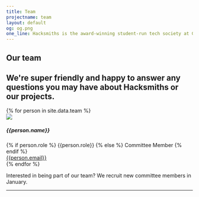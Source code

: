 ```yaml
---
title: Team
projectname: team
layout: default
og: og.png
one_line: Hacksmiths is the award-winning student-run tech society at Goldsmiths, University of London.
---
```



<section class="text-center team">
  <div class="container">
    <h1>Our team</h1>
    <h2>We're super friendly and happy to answer any questions you may have about Hacksmiths or our projects.</h2>
    <div class="row">
      {% for person in site.data.team %}
        <div class="col-sm-3">
          <div class="feature feature-8">
            <img src="/assets/img/team/{{person.photo}}.jpg">
            <h5>{{person.name}}</h5>
            {% if person.role %}
              <span>{{person.role}}</span>
            {% else %}
              <span>Committee Member</span>
            {% endif %}
            <br><a href="mailto:{{person.email}}">{{person.email}}</a>
          </div>
        </div>
      {% endfor %}
    </div>
    <p>Interested in being part of our team? We recruit new committee members in January.</p>
  </div>
</section>

<hr>